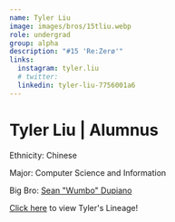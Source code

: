 ```yaml
---
name: Tyler Liu
image: images/bros/15tliu.webp
role: undergrad
group: alpha
description: "#15 'Re:Zerø'"
links:
  instagram: tyler.liu
  # twitter: 
  linkedin: tyler-liu-7756001a6
---
```


# Tyler Liu | Alumnus
Ethnicity: Chinese

Major: Computer Science and Information

Big Bro: [Sean "Wumbo" Dupiano](03sdupiano)

[Click here](/ujis/) to view Tyler's Lineage!
